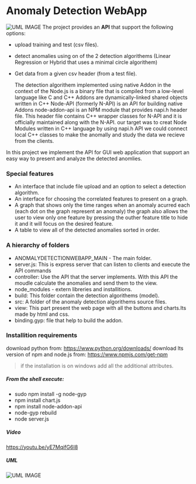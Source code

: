# Anomaly Detection WebApp
![UML IMAGE](https://i.ibb.co/vL3NFB4/image.png)
The project provides an **API** that support the following options:
- upload training and test (csv files).
- detect anomalies using on of the 2 detection algorithems (Linear Regression or Hybrid that uses a minimal circle algorithem)
- Get data from a given csv header (from a test file).

  The detection algorithem implemented using native Addon in the context of the Node.js is a binary file that is compiled from a low-level language like C and C++
Addons are dynamically-linked shared objects written in C++
Node-API (formerly N-API) is an API for building native Addons
node-addon-api is an NPM module that provides napi.h header file. 
This header file contains C++ wrapper classes for N-API and it is officially maintained along with the N-API.
our target was to creat Node Modules written in C++ language
by using napi.h API we could connect local C++ classes to make the anomally and study the data we recieve from the clients.

In this project we implement the API for GUI web application that support an easy way to present and analyze the detected anomlies.
### Special features
- An interface that include file upload and an option to select a detection algorithm.
- An interface for choosing the correlated features to present on a graph.
- A graph that shows only the time ranges when an anomaly acurred each (each dot on the graph represent an anomaly)
the graph also allows the user to view only one feature by pressing the outher feature title to hide it and it will focus on the desired feature.
- A table to view all of the detected anomalies sorted in order.

### A hierarchy of folders
- ANOMALYDETECTIONWEBAPP_MAIN - The main folder.
- server.js: This is express server that can listen to clients and execute the API commands 
- controller: Use the API that the server implements. With this API the moudle calculate the
  anomalies and send them to the view. 
- node_modules - extern libreries and installitions. 
- build: This folder contain the detection algorithems (model).
- src: A folder of the anomaly detection algorithems source files.
- view: This part present the web page with all the buttons and charts.Its made by html and css.
- binding.gyp: file that help to build the addon.

### Installition requirements
download python from: https://www.python.org/downloads/
download lts version of npm and node.js from: https://www.npmjs.com/get-npm
> if the installation is on windows add all the additional attributes.

##### From the shell execute:
- sudo npm install -g node-gyp
- npm install chart.js
- npm install node-addon-api
- node-gyp rebuild
- node server.js

##### Video
https://youtu.be/yE7MqifG6I8
##### UML
![UML IMAGE](https://i.ibb.co/s32m8VD/image.jpg)



